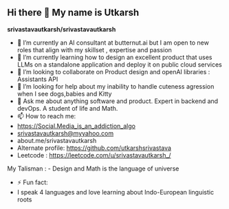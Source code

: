 ## Hi there 👋 My name is Utkarsh


**srivastavautkarsh/srivastavautkarsh** 

- 🔭 I’m currently an AI consultant at butternut.ai but I am open to new roles that align with my skillset , expertise and passion
- 🌱 I’m currently learning how to design an excellent product that uses LLMs on a standalone application and deploy it on public cloud services 
- 👯 I’m looking to collaborate on Product design and openAI libraries : Assistants API
- 🤔 I’m looking for help about my inability to handle cuteness agression when I see dogs,babies and Kitty
- 💬 Ask me about anything software and product. Expert in backend and devOps. A student of life and Math.
- 📫 How to reach me:
- https://Social.Media_is_an_addiction_algo
 - srivastavautkarsh@myyahoo.com
 - about.me/srivastavautkarsh
- Alternate profile: https://github.com/utkarshsrivastava
- Leetcode : https://leetcode.com/u/srivastavautkarsh_/

My Talisman : - Design and Math is the language of universe
- ⚡ Fun fact: 
 - I speak 4 languages and love learning about Indo-European linguistic roots 
